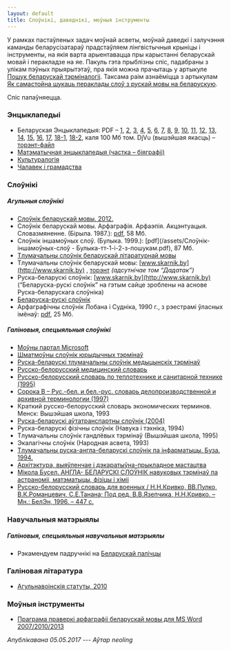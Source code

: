 ```yaml
---
layout: default
title: Слоўнікі, даведнікі, моўныя інструменты
---
```


У рамках пастаўленых задач моўнай асветы, моўнай даведкі і залучэння каманды беларусізатараў прадстаўляем лінгвістычныя крыніцы і інструменты, на якія варта арыентавацца пры карыстанні беларускай мовай і перакладзе на яе. Пакуль гэта прыблізны спіс, падабраны з улікам пэўных прыярытэтаў, пра якія можна прачытаць у артыкуле [Пошук беларускай тэрміналогіі](/poshuk-terminalohii/ "Пошук беларускай тэрміналогіі"). Таксама раім азнаёміцца з артыкулам [Як самастойна шукаць пераклады слоў з рускай мовы на беларускую](/jak-shukac-peraklad-slou/ "Як самастойна шукаць пераклады слоў з рускай мовы на беларускую").

Спіс папаўняецца.

### **Энцыклапедыі**

*   Беларуская Энцыклапедыя: PDF – 
[1](/assets/BelEn/Беларуская-энцыклапедыя-01-А-Аршын.pdf "Беларуская-энцыклапедыя-01-А-Аршын.pdf"), 
[2](/assets/BelEn/Беларуская-энцыклапедыя-02-Аршыца-Беларусцы.pdf "Беларуская-энцыклапедыя-02-Аршыца-Беларусцы.pdf"), 
[3](/assets/BelEn/Беларуская-энцыклапедыя-03-Беларусы-Варанец.pdf "Беларуская-энцыклапедыя-03-Беларусы-Варанец.pdf"), 
[4](/assets/BelEn/Беларуская-энцыклапедыя-04-Варанецкі-Гальфстрым.pdf "Беларуская-энцыклапедыя-04-Варанецкі-Гальфстрым.pdf"), 
[5](/assets/BelEn/Беларуская-энцыклапедыя-05-Гальцы-Дагон.pdf "Беларуская-энцыклапедыя-05-Гальцы-Дагон.pdf"), 
[6](/assets/BelEn/Беларуская-энцыклапедыя-06-Дадаізм-Застава.pdf "Беларуская-энцыклапедыя-06-Дадаізм-Застава.pdf"), 
[7](/assets/BelEn/Беларуская-энцыклапедыя-07-Застаўка-Кантата.pdf.zip "Беларуская-энцыклапедыя-07-Застаўка-Кантата.pdf.zip"), 
[8](/assets/BelEn/Беларуская-энцыклапедыя-08-Канто-Кулі.pdf "Беларуская-энцыклапедыя-08-Канто-Кулі.pdf"), 
[9](/assets/BelEn/Беларуская-энцыклапедыя-09-Кулібін-Малаіта.pdf "Беларуская-энцыклапедыя-09-Кулібін-Малаіта.pdf"), 
[10](/assets/BelEn/Беларуская-энцыклапедыя-10_Малайзія-Мугаджары.pdf "Беларуская-энцыклапедыя-10_Малайзія-Мугаджары.pdf"), 
[11](/assets/BelEn/Беларуская-энцыклапедыя-11-Мугір-Паліклініка.pdf "Беларуская-энцыклапедыя-11-Мугір-Паліклініка.pdf"), 
[12](/assets/BelEn/Беларуская-энцыклапедыя-12-Палікрат-Праметэй.pdf "Беларуская-энцыклапедыя-12-Палікрат-Праметэй.pdf"), 
[13](/assets/BelEn/Беларуская-энцыклапедыя-13-Праміле-Рэлаксін.pdf "Беларуская-энцыклапедыя-13-Праміле-Рэлаксін.pdf"), 
[14](/assets/BelEn/Беларуская-энцыклапедыя-14-Рэле-Слаявіна.pdf "Беларуская-энцыклапедыя-14-Рэле-Слаявіна.pdf"), 
[15](/assets/BelEn/Беларуская-энцыклапедыя-15-Следавікі-Трыо.pdf "Беларуская-энцыклапедыя-15-Следавікі-Трыо.pdf"), 
[16](/assets/BelEn/Беларуская-энцыклапедыя-16-Трыпалі-Хвіліна.pdf "Беларуская-энцыклапедыя-16-Трыпалі-Хвіліна.pdf"), 
[17](/assets/BelEn/Беларуская-энцыклапедыя-17-Хвінявічы-Шчытні.pdf "Беларуская-энцыклапедыя-17-Хвінявічы-Шчытні.pdf"), 
[18-1](/assets/BelEn/Беларуская-энцыклапедыя-18-1-Шчытнікі-ЯЯ-Дадатак.pdf "Беларуская-энцыклапедыя-18-1-Шчытнікі-ЯЯ-Дадатак.pdf"), 
[18-2](/assets/BelEn/Беларуская-энцыклапедыя-18-2(том_Беларусь).pdf.zip "Беларуская-энцыклапедыя-18-2(том_Беларусь).pdf.zip"), каля 100 Мб том. 
DjVu (вышэйшая якасць) – [торэнт-файл](/assets/Bielaruskaja_encyklapedyja.torrent)
*   [Матэматычная энцыклапедыя (частка – біяграфіі)](http://www.slounik.org/matematyka/)
*   [Культуралогія](http://www.slounik.org/kulturalogia/)
*   [Чалавек і грамадства](http://www.slounik.org/hramadstva/)

### **Слоўнікі**

##### Агульныя слоўнікі

*   [Слоўнік беларускай мовы. 2012.](http://slounik.org/sbm/)
*   Слоўнік беларускай мовы. Арфаграфія. Арфаэпія. Акцэнтуацыя. Словазмяненне. (Бірыла. 1987.): [pdf](/assets/СБМ_Бірыла_з_пошукам.pdf), 58 Мб.
*   Слоўнік іншамоўных слоў. (Булыка. 1999.): [pdf](/assets/Слоўнік-іншамоўных-слоў - Булыка-тт-1-і-2-з-пошукам.pdf), 87 Мб.
*   [Тлумачальны слоўнік беларускай літаратурнай мовы](http://www.rv-blr.com/slounik)
*   Тлумачальны слоўнік беларускай мовы: [www.skarnik.by](http://www.skarnik.by) , [торэнт](http://www.baravik.org/topic/194/) _(адсутнічае том “Дадатак”)_
*   Руска-беларускі слоўнік: [www.skarnik.by](http://www.skarnik.by) (“Беларуска-рускі слоўнік” на гэтым сайце зроблены на аснове Руска-беларускага слоўніка)
*   [Беларуска-рускі слоўнік](http://slounik.org/krapivabr/)
*   Арфаграфічны слоўнік Лобана і Судніка, 1990 г., з рэестрамі ўласных імёнаў: [pdf](/assets/Арфаграфічны-слоўнік-Лобан-Суднік-1990.pdf), 25 Мб.

##### Галіновыя, спецыяльныя слоўнікі

*   [Моўны партал Microsoft](http://www.microsoft.com/Language/en-US/Default.aspx)
*   [Шматмоўны слоўнік юрыдычных тэрмінаў](http://multilang.etalonline.by/)
*   [Руска-беларускі тлумачальны слоўнік медыцынскіх тэрмінаў](http://kamunikat.org/k_slouniki.html%D1%96pub_start=30&pubid=21741)
*   [Русско-белорусский медицинский словарь](http://kamunikat.org/k_slouniki.htmlіpub_start=30&pubid=21744)
*   [Русско-белорусский словарь по теплотехнике и санитарной технике (1995)](https://yadi.sk/d/SLYe06IbdqitP)
*   [Сорока В – Рус.-бел. и бел.-рус. словарь делопроизводственной и архивной терминологии (1997)](https://yadi.sk/i/UFhtVGzPdqj6x)
*   Краткий русско-белорусский словарь экономических терминов. Менск: Вышэйшая школа, 1993
*   [Руска-беларускі аўтатранспартны слоўнік (2004)](https://yadi.sk/i/sOfKlJ11dqiXx)
*   Руска-беларускі фізічны слоўнік (Навука і тэхніка, 1994)
*   Тлумачальны слоўнік гандлёвых тэрмінаў (Вышэйшая школа, 1995)
*   Экалагічны слоўнік (Народная асвета, 1993)
*   [Тлумачальны руска-англа-беларускі слоўнік па інфарматыцы. Буза. 1994.](https://yadi.sk/d/RVDdKE6bdqi6j)
*   [Архітэктура, выяўленчае і дэкаратыўна-прыкладное мастацтва](http://www.slounik.org/architekt/)
*   [Мікола Бусел. АНГЛА- БЕЛАРУСКІ СЛОЎНІК навуковых тэрмінаў па астраноміі, матэматыцы, фізіцы і хіміі](https://yadi.sk/i/gWb_kc3Odqhqh)
*   [Русско-белорусский словарь для военных / Н.Н.Кривко, ВВ.Пулко, В.К.Романцевич, С.Е.Танана; Под ред. В.В.Язепчика, Н.Н.Кривко. – Мн.: БелЭн, 1996. – 447 с.](https://yadi.sk/d/iFfncEbNegyCk)

### **Навучальныя матэрыялы**

##### Галіновыя, спецыяльныя навучальныя матэрыялы

*   Рэкамендуем падручнікі на [Беларускай палічцы](http://knihi.com/padrucniki.html "Беларуская палічка")

### **Галіновая літаратура**

*   [Агульнавоінскія статуты, 2010](https://yadi.sk/d/FsrozdM8dqiVY)

### **Моўныя інструменты**

*   [Праграма праверкі арфаграфіі беларускай мовы для MS Word 2007/2010/2013](http://bnkorpus.info/download.html)


*Апублікавана 05.05.2017 --- Аўтар neoling*